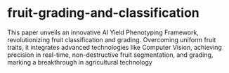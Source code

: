 # fruit-grading-and-classification
 This paper unveils an innovative AI Yield Phenotyping Framework, revolutionizing fruit classification and grading. Overcoming uniform fruit traits, it integrates advanced technologies like Computer Vision, achieving precision in real-time, non-destructive fruit segmentation, and grading, marking a breakthrough in agricultural technology
